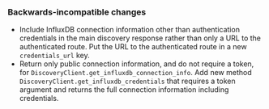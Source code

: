 ### Backwards-incompatible changes

- Include InfluxDB connection information other than authentication credentials in the main discovery response rather than only a URL to the authenticated route. Put the URL to the authenticated route in a new `credentials_url` key.
- Return only public connection information, and do not require a token, for `DiscoveryClient.get_influxdb_connection_info`. Add new method `DiscoveryClient.get_influxdb_credentials` that requires a token argument and returns the full connection information including credentials.
